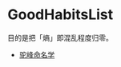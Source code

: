 # GoodHabitsList


目的是把「熵」即混乱程度归零。

- [驼峰命名学](https://www.wikiwand.com/zh/%E9%A7%9D%E5%B3%B0%E5%BC%8F%E5%A4%A7%E5%B0%8F%E5%AF%AB)

